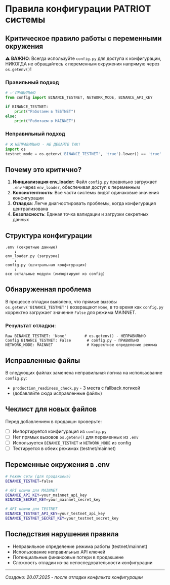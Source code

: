 # Правила конфигурации PATRIOT системы

## Критическое правило работы с переменными окружения

⚠️ **ВАЖНО**: Всегда используйте `config.py` для доступа к конфигурации, НИКОГДА не обращайтесь к переменным окружения напрямую через `os.getenv()`!

### Правильный подход
```python
# ✅ ПРАВИЛЬНО
from config import BINANCE_TESTNET, NETWORK_MODE, BINANCE_API_KEY

if BINANCE_TESTNET:
    print("Работаем в TESTNET")
else:
    print("Работаем в MAINNET")
```

### Неправильный подход
```python
# ❌ НЕПРАВИЛЬНО - НЕ ДЕЛАЙТЕ ТАК!
import os
testnet_mode = os.getenv('BINANCE_TESTNET', 'true').lower() == 'true'
```

## Почему это критично?

1. **Инициализация env_loader**: Файл `config.py` правильно загружает `.env` через `env_loader`, обеспечивая доступ к переменным
2. **Консистентность**: Все части системы видят одинаковые значения конфигурации
3. **Отладка**: Легче диагностировать проблемы, когда конфигурация централизована
4. **Безопасность**: Единая точка валидации и загрузки секретных данных

## Структура конфигурации

```
.env (секретные данные)
    ↓
env_loader.py (загрузка)
    ↓  
config.py (центральная конфигурация)
    ↓
все остальные модули (импортируют из config)
```

## Обнаруженная проблема

В процессе отладки выявлено, что прямые вызовы `os.getenv('BINANCE_TESTNET')` возвращают `None`, 
в то время как `config.py` корректно загружает значение `False` для режима MAINNET.

### Результат отладки:
```
Raw BINANCE_TESTNET: 'None'        # os.getenv() - НЕПРАВИЛЬНО
Config BINANCE_TESTNET: False       # config.py - ПРАВИЛЬНО  
NETWORK_MODE: MAINNET               # Корректное определение режима
```

## Исправленные файлы

В следующих файлах заменена неправильная логика на использование `config.py`:
- `production_readiness_check.py` - 3 места с fallback логикой
- (добавляйте сюда исправленные файлы)

## Чеклист для новых файлов

Перед добавлением в продакшн проверьте:

- [ ] Импортируется конфигурация из `config.py`
- [ ] Нет прямых вызовов `os.getenv()` для переменных из `.env`
- [ ] Используется `BINANCE_TESTNET` и `NETWORK_MODE` из config
- [ ] Тестируется в обеих режимах (testnet/mainnet)

## Переменные окружения в .env

```bash
# Режим сети (для продакшена)
BINANCE_TESTNET=false

# API ключи для MAINNET
BINANCE_API_KEY=your_mainnet_api_key
BINANCE_SECRET_KEY=your_mainnet_secret_key

# API ключи для TESTNET  
BINANCE_TESTNET_API_KEY=your_testnet_api_key
BINANCE_TESTNET_SECRET_KEY=your_testnet_secret_key
```

## Последствия нарушения правила

- Неправильное определение режима работы (testnet/mainnet)
- Использование неправильных API ключей
- Потенциальные финансовые потери в продакшене
- Сложность отладки из-за непоследовательности конфигурации

---
*Создано: 20.07.2025 - после отладки конфликта конфигурации*
